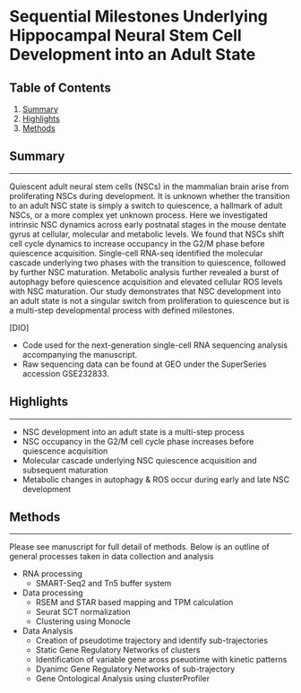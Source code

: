 # Sequential Milestones Underlying Hippocampal Neural Stem Cell Development into an Adult State
## Table of Contents
1. [Summary](#summary)
2. [Highlights](#highlights)
6. [Methods](#methods)
## Summary
***
Quiescent adult neural stem cells (NSCs) in the mammalian brain arise from proliferating NSCs
during development. It is unknown whether the transition to an adult NSC state is simply a
switch to quiescence, a hallmark of adult NSCs, or a more complex yet unknown process. Here
we investigated intrinsic NSC dynamics across early postnatal stages in the mouse dentate
gyrus at cellular, molecular and metabolic levels. We found that NSCs shift cell cycle dynamics
to increase occupancy in the G2/M phase before quiescence acquisition. Single-cell RNA-seq
identified the molecular cascade underlying two phases with the transition to quiescence,
followed by further NSC maturation. Metabolic analysis further revealed a burst of autophagy
before quiescence acquisition and elevated cellular ROS levels with NSC maturation. Our study
demonstrates that NSC development into an adult state is not a singular switch from
proliferation to quiescence but is a multi-step developmental process with defined milestones.

[DIO] 

* Code used for the next-generation single-cell RNA sequencing analysis accompanying the manuscript.
* Raw sequencing data can be found at GEO under the SuperSeries accession GSE232833.
## Highlights
***
  * NSC development into an adult state is a multi-step process
  * NSC occupancy in the G2/M cell cycle phase increases before quiescence acquisition
  * Molecular cascade underlying NSC quiescence acquisition and subsequent maturation
  * Metabolic changes in autophagy &amp; ROS occur during early and late NSC development
  
## Methods
***
Please see manuscript for full detail of methods. Below is an outline of general processes taken in data collection and analysis
* RNA processing 
  * SMART-Seq2 and Tn5 buffer system
* Data processing 
  * RSEM and STAR based mapping and TPM calculation
  * Seurat SCT normalization
  * Clustering using Monocle 
* Data Analysis 
   * Creation of pseudotime trajectory and identify sub-trajectories
   * Static Gene Regulatory Networks of clusters
   * Identification of variable gene aross pseuotime with kinetic patterns 
   * Dyanimc Gene Regulatory Networks of sub-trajectory
   * Gene Ontological Analysis using clusterProfiler 


